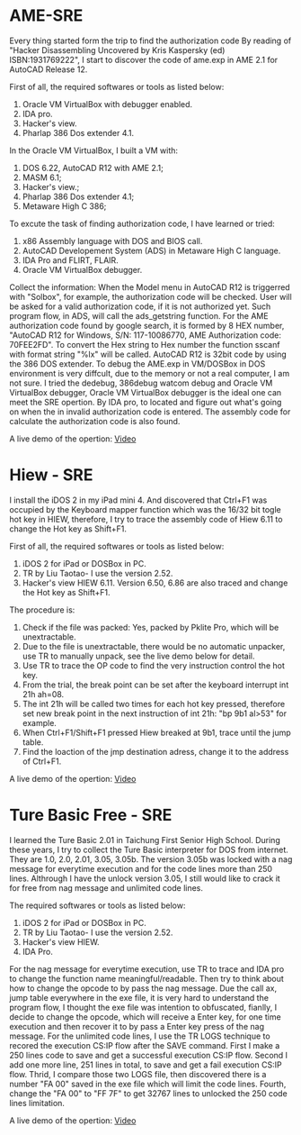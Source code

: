 # AME-SRE

Every thing started form the trip to find the authorization code
By reading of "Hacker Disassembling Uncovered by Kris Kaspersky (ed) ISBN:1931769222", I start to discover the code of ame.exp in AME 2.1 for AutoCAD Release 12.

First of all, the required softwares or tools as listed below:
1. Oracle VM VirtualBox with debugger enabled.
1. IDA pro.
1. Hacker's view.
1. Pharlap 386 Dos extender 4.1.

In the Oracle VM VirtualBox, I built a VM with:
  1. DOS 6.22, AutoCAD R12 with AME 2.1;
  1. MASM 6.1;
  1. Hacker's view.;
  1. Pharlap 386 Dos extender 4.1;
  1. Metaware High C 386;

To excute the task of finding authorization code, I have learned or tried:
  1. x86 Assembly language with DOS and BIOS call.
  1. AutoCAD Developement System (ADS) in Metaware High C language.
  1. IDA Pro and FLIRT, FLAIR.
  1. Oracle VM VirtualBox debugger.

Collect the information:
When the Model menu in AutoCAD R12 is triggerred with "Solbox", for example, the authorization code will be checked. User will be asked for a valid authorization code, if it is not authorized yet. Such program flow, in ADS, will call the ads_getstring function. For the AME authorization code found by google search, it is formed by 8 HEX number, "AutoCAD R12 for Windows, S/N: 117-10086770, AME Authorization code: 70FEE2FD". To convert the Hex string to Hex number the function sscanf with format string "%lx" will be called. AutoCAD R12 is 32bit code by using the 386 DOS extender. To debug the AME.exp in VM/DOSBox in DOS environment is very diffcult, due to the memory or not a real computer, I am not sure. I tried the dedebug, 386debug watcom debug and Oracle VM VirtualBox debugger, Oracle VM VirtualBox debugger is the ideal one can meet the SRE opertion. By IDA pro, to located and figure out what's going on when the in invalid authorization code is entered. The assembly code for calculate the authorization code is also found.

A live demo of the opertion: [Video](https://youtu.be/256guFYcyAA)

# Hiew - SRE

I install the iDOS 2 in my iPad mini 4. And discovered that Ctrl+F1 was occupied by the Keyboard mapper function which was the 16/32 bit togle hot key in HIEW, therefore, I try to trace the assembly code of Hiew 6.11 to change the Hot key as Shift+F1. 

First of all, the required softwares or tools as listed below:
1. iDOS 2 for iPad or DOSBox in PC.
1. TR by Liu Taotao- I use the version 2.52.
1. Hacker's view HIEW 6.11. Version 6.50, 6.86 are also traced and change the Hot key as Shift+F1.

The procedure is:

  1. Check if the file was packed: Yes, packed by Pklite Pro, which will be unextractable.
  1. Due to the file is unextractable, there would be no automatic unpacker, use TR to manually unpack, see the live demo below for detail.
  1. Use TR to trace the OP code to find the very instruction control the hot key.
  1. From the trial, the break point can be set after the keyboard interrupt int 21h ah=08.
  1. The int 21h will be called two times for each hot key pressed, therefore set new break point in the next instruction of int 21h: "bp 9b1 al>53" for example.
  1. When Ctrl+F1/Shift+F1 pressed Hiew breaked at 9b1, trace until the jump table. 
  1. Find the loaction of the jmp destination adress, change it to the address of Ctrl+F1.

A live demo of the opertion: [Video](https://youtu.be/256guFYcyAA)


# Ture Basic Free - SRE

I learned the Ture Basic 2.01 in Taichung First Senior High School. During these years, I try to collect the Ture Basic interpreter for DOS  from internet. They are 1.0, 2.0, 2.01, 3.05, 3.05b.
The version 3.05b was locked with a nag message for everytime execution and for the code lines more than 250 lines. Althrough I have the unlock version 3.05, I still would like to crack it for free from nag message and unlimited code lines.

The required softwares or tools as listed below:
1. iDOS 2 for iPad or DOSBox in PC.
1. TR by Liu Taotao- I use the version 2.52.
1. Hacker's view HIEW.
1. IDA Pro.

For the nag message for everytime execution, use TR to trace and IDA pro to change the function name meaningful/readable. Then try to think about how to change the opcode to by pass the nag message. Due the call ax, jump table everywhere in the exe file, it is very hard to understand the program flow, I thought the exe file was intention to obfuscated, fianlly, I decide to change the opcode, which will receive a Enter key, for one time execution and then recover it to by pass a Enter key press of the nag message.
For the unlimited code lines, I use the TR LOGS technique to recored the execution CS:IP flow after the SAVE command. First I make a 250 lines code to save and get a successful execution CS:IP flow. Second I add one more line, 251 lines in total, to save and get a fail execution CS:IP flow. Thrid, I compare those two LOGS file, then discovered there is a number "FA 00" saved in the exe file which will limit the code lines. Fourth, change the "FA 00" to "FF 7F" to get 32767 lines to unlocked the 250 code lines limitation.

A live demo of the opertion: [Video](https://youtu.be/256guFYcyAA)

